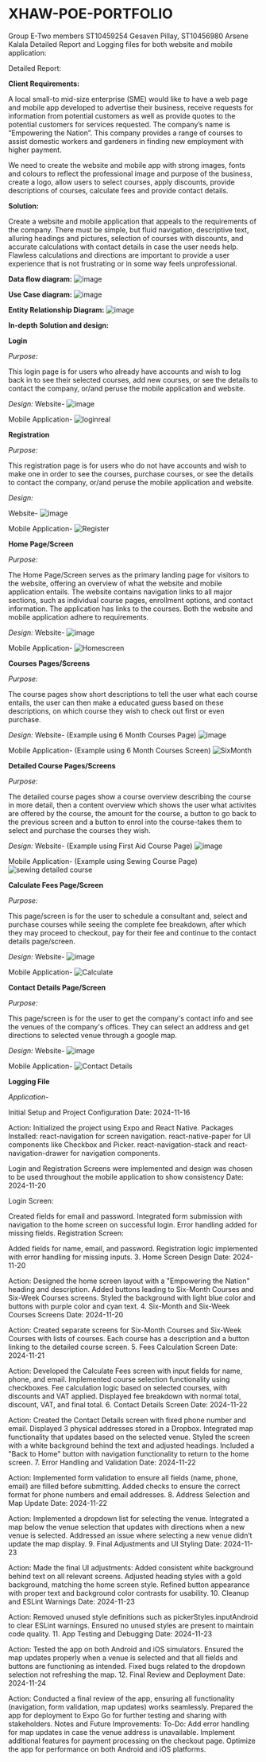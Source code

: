 # XHAW-POE-PORTFOLIO
Group E-Two members
ST10459254 Gesaven Pillay, ST10456980 Arsene Kalala 
Detailed Report and Logging files for both website and mobile application:

Detailed Report:

**Client Requirements:**

A local small-to mid-size enterprise (SME) would like to have a web page and mobile app developed to advertise their business, receive requests for information from potential customers as well as provide quotes to the potential customers for services requested.
The company’s name is “Empowering the Nation”. This company provides a range of courses to assist domestic workers and gardeners in finding new employment with higher payment.

We need to create the website and mobile app with strong images, fonts and colours to reflect the professional image and purpose of the business, create a logo, allow users to select courses, apply discounts, provide descriptions of courses, calculate fees and provide contact details.

**Solution:**

Create a website and mobile application that appeals to the requirements of the company. There must be simple, but fluid navigation, descriptive text, alluring headings and pictures, selection of courses with discounts, and accurate calculations with contact details in case the user needs help. Flawless calculations and directions are important to provide a user experience that is not frustrating or in some way feels unprofessional.

**Data flow diagram:**
![image](https://github.com/user-attachments/assets/3934fb9d-de29-4eeb-956f-2d40d41cf6dd)

**Use Case diagram:**
![image](https://github.com/user-attachments/assets/7b2b7d4a-61d2-49b9-9e6b-e1c3716cd76a)

**Entity Relationship Diagram:**
![image](https://github.com/user-attachments/assets/3ea041c1-d701-4265-a857-e2274021f998)

**In-depth Solution and design:**

**Login**

*Purpose:*

This login page is for users who already have accounts and wish to log back in to see their selected courses, add new courses, or see the details to contact the company, or/and peruse the mobile application and website.

*Design:*
Website-
![image](https://github.com/user-attachments/assets/d339c857-ad98-4bdf-9389-d9f88ace8f84)

Mobile Application-
![loginreal](https://github.com/user-attachments/assets/3b783663-385c-48ef-9f80-6a6543e40b10)

**Registration**

*Purpose:*

This registration page is for users who do not have accounts and wish to make one in order to see the courses, purchase courses, or see the details to contact the company, or/and peruse the mobile application and website.

*Design:*

Website-
![image](https://github.com/user-attachments/assets/568cc31e-43de-47cc-b081-183475b0bd91)

Mobile Application-
![Register](https://github.com/user-attachments/assets/8f01fa90-a942-4ab5-9023-68410143709f)


**Home Page/Screen**

*Purpose:*

The Home Page/Screen serves as the primary landing page for visitors to the website, offering an overview of what the website and mobile application entails. The website contains navigation links to all major sections, such as individual course pages, enrollment options, and contact information. The application has links to the courses. Both the website and mobile application adhere to requirements.

*Design:*
Website-
![image](https://github.com/user-attachments/assets/e19149e4-9ad3-402a-a859-602aaa1b459e)

Mobile Application-
![Homescreen](https://github.com/user-attachments/assets/a041d1d2-27aa-4754-9ad2-92a7ef97360c)

**Courses Pages/Screens**

*Purpose:*

The course pages show short descriptions to tell the user what each course entails, the user can then make a educated guess based on these descriptions, on which course they wish to check out first or even purchase.

*Design:*
Website- (Example using 6 Month Courses Page)
![image](https://github.com/user-attachments/assets/2d342ea9-91ea-407a-a8c6-8283ce46f50d)

Mobile Application- (Example using 6 Month Courses Screen)
![SixMonth](https://github.com/user-attachments/assets/fc2f7853-624d-4cf5-819a-f55e2f06cced)

**Detailed Course Pages/Screens**

*Purpose:*

The detailed course pages show a course overview describing the course in more detail, then a content overview which shows the user what activites are offered by the course, the amount for the course, a button to go back to the previous screen and a button to enrol into the course-takes them to select and purchase the courses they wish.

*Design:*
Website- (Example using First Aid Course Page)
![image](https://github.com/user-attachments/assets/fc68ec25-9399-4bb5-a339-252adc9ed423)

Mobile Application- (Example using Sewing Course Page)
![sewing detailed course](https://github.com/user-attachments/assets/3c66ea36-9cb5-4cc5-9307-2a5be8487294)

**Calculate Fees Page/Screen**

*Purpose:*

This page/screen is for the user to schedule a consultant and, select and purchase courses while seeing the complete fee breakdown, after which they may proceed to checkout, pay for their fee and continue to the contact details page/screen.

*Design:*
Website-
![image](https://github.com/user-attachments/assets/d91cd127-699e-4f5d-b9a4-595119c52f26)

Mobile Application-
![Calculate](https://github.com/user-attachments/assets/67c77f55-f516-4983-bd4e-5881f05d72c6)

**Contact Details Page/Screen**

*Purpose:*

This page/screen is for the user to get the company's contact info and see the venues of the company's offices. They can select an address and get directions to selected venue through a google map. 

*Design:*
Website-
![image](https://github.com/user-attachments/assets/5ec9bce2-2c6b-4965-98b5-f9a5430edc2c)

Mobile Application-
![Contact Details](https://github.com/user-attachments/assets/777a00c7-21eb-421c-ac57-678f6085d792)

**Logging File**

*Application-*


Initial Setup and Project Configuration
Date: 2024-11-16

Action: Initialized the project using Expo and React Native.
Packages Installed:
react-navigation for screen navigation.
react-native-paper for UI components like Checkbox and Picker.
react-navigation-stack and react-navigation-drawer for navigation components.

Login and Registration Screens were implemented and design was chosen to be used throughout the mobile application to show consistency
Date: 2024-11-20

Login Screen:

Created fields for email and password.
Integrated form submission with navigation to the home screen on successful login.
Error handling added for missing fields.
Registration Screen:

Added fields for name, email, and password.
Registration logic implemented with error handling for missing inputs.
3. Home Screen Design
Date: 2024-11-20

Action:
Designed the home screen layout with a "Empowering the Nation" heading and description.
Added buttons leading to Six-Month Courses and Six-Week Courses screens.
Styled the background with light blue color and buttons with purple color and cyan text.
4. Six-Month and Six-Week Courses Screens
Date: 2024-11-20

Action:
Created separate screens for Six-Month Courses and Six-Week Courses with lists of courses.
Each course has a description and a button linking to the detailed course screen.
5. Fees Calculation Screen
Date: 2024-11-21

Action:
Developed the Calculate Fees screen with input fields for name, phone, and email.
Implemented course selection functionality using checkboxes.
Fee calculation logic based on selected courses, with discounts and VAT applied.
Displayed fee breakdown with normal total, discount, VAT, and final total.
6. Contact Details Screen
Date: 2024-11-22

Action:
Created the Contact Details screen with fixed phone number and email.
Displayed 3 physical addresses stored in a Dropbox.
Integrated map functionality that updates based on the selected venue.
Styled the screen with a white background behind the text and adjusted headings.
Included a "Back to Home" button with navigation functionality to return to the home screen.
7. Error Handling and Validation
Date: 2024-11-22

Action:
Implemented form validation to ensure all fields (name, phone, email) are filled before submitting.
Added checks to ensure the correct format for phone numbers and email addresses.
8. Address Selection and Map Update
Date: 2024-11-22

Action:
Implemented a dropdown list for selecting the venue.
Integrated a map below the venue selection that updates with directions when a new venue is selected.
Addressed an issue where selecting a new venue didn’t update the map display.
9. Final Adjustments and UI Styling
Date: 2024-11-23

Action:
Made the final UI adjustments:
Added consistent white background behind text on all relevant screens.
Adjusted heading styles with a gold background, matching the home screen style.
Refined button appearance with proper text and background color contrasts for usability.
10. Cleanup and ESLint Warnings
Date: 2024-11-23

Action:
Removed unused style definitions such as pickerStyles.inputAndroid to clear ESLint warnings.
Ensured no unused styles are present to maintain code quality.
11. App Testing and Debugging
Date: 2024-11-23

Action:
Tested the app on both Android and iOS simulators.
Ensured the map updates properly when a venue is selected and that all fields and buttons are functioning as intended.
Fixed bugs related to the dropdown selection not refreshing the map.
12. Final Review and Deployment
Date: 2024-11-24

Action:
Conducted a final review of the app, ensuring all functionality (navigation, form validation, map updates) works seamlessly.
Prepared the app for deployment to Expo Go for further testing and sharing with stakeholders.
Notes and Future Improvements:
To-Do:
Add error handling for map updates in case the venue address is unavailable.
Implement additional features for payment processing on the checkout page.
Optimize the app for performance on both Android and iOS platforms.

